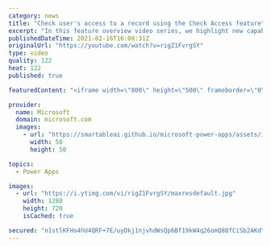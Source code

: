 ```yaml
---
category: news
title: "Check user's access to a record using the Check Access feature"
excerpt: "In this feature overview video series, we highlight new capabilities included in the latest update to Microsoft Power Apps.  This featured product update to Power Apps highlights check access, a new record level security feature admins can use to check and assign security roles.  Get the most out of"
publishedDateTime: 2021-02-16T16:08:31Z
originalUrl: "https://youtube.com/watch?v=rigZ1FvrgSY"
type: video
quality: 122
heat: 122
published: true

featuredContent: "<iframe width=\"800\" height=\"500\" frameborder=\"0\" src=\"https://www.youtube.com/embed/rigZ1FvrgSY\" allow=\"accelerometer; autoplay; encrypted-media; gyroscope; picture-in-picture\" allowfullscreen></iframe>"

provider:
  name: Microsoft
  domain: microsoft.com
  images:
    - url: "https://smartableai.github.io/microsoft-power-apps/assets/images/organizations/microsoft.com-50x50.jpg"
      width: 50
      height: 50

topics:
  - Power Apps

images:
  - url: "https://i.ytimg.com/vi/rigZ1FvrgSY/maxresdefault.jpg"
    width: 1280
    height: 720
    isCached: true

secured: "n1stlKFHo4hU4QRF+7E/uyDkj1njvhdWsQp6Bf19kW4q26omQ88fCiSb2AKdYSpdmpuYNmijQluLVKJlYJ4lb/Gb0i4UuvJeoOIelZH0RrPG3t/1+xpz9TKUsVEkY6ZCTHyCRSP7RMOHS4tlZnHhZG52/Wb0RmYk/f0WmiSgS0z3T1jyjqKQQOhsxLNbHhAPVDwS8lRjQdGuWLS5DqBOVDOJJatkQxgHvvlHwlSFTWkhV+3j7lVuIyBNGRxYYxprkdi0h3JMhaV9kGukrq8puQ601CkjnmsPBTQdl6IeqS0JmV/9JaUjKPnx1S3u3oxucfsReNYMD28enxcKDhq9T2afhG2cUg2xMETwhB7ZFGhBEUHDKxB+vsHIHjChJO29rfafm7Oe07QdmlvkgXIrH4jNhDO6WZsV12U7KFuqD13t2QzUGvGOU9JNXjwFoKG2;zgjg5mwShSObGQp/gQB/LQ=="
---
```


